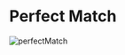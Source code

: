 # Perfect Match
![perfectMatch](https://github.com/jenixberg/oldProjects/blob/main/projects__old/perfectMatch(HTML,CSS,Bootstrap)/PerfectMatch.jpg?raw=true)